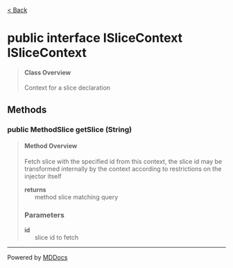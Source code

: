 [< Back](../README.md)
# public interface ISliceContext ISliceContext #
>#### Class Overview ####
>Context for a slice declaration
## Methods ##
### public MethodSlice getSlice (String) ###
>#### Method Overview ####
>Fetch slice with the specified id from this context, the slice id may be
 transformed internally by the context according to restrictions on the
 injector itself
>
>**returns**<br />
>&nbsp;&nbsp;&nbsp;&nbsp;&nbsp;&nbsp;method slice matching query
>
>### Parameters ###
>**id**<br />
>&nbsp;&nbsp;&nbsp;&nbsp;&nbsp;&nbsp;slice id to fetch
>

---
Powered by [MDDocs](https://github.com/VRCube/MDDocs)
